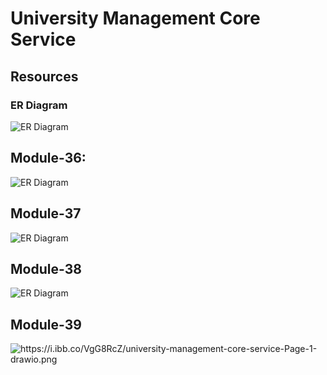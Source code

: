 # University Management Core Service

## Resources

### ER Diagram
<img src="https://i.ibb.co/Ln2FttV/university-management-core-service-module-1.png" alt="ER Diagram"> </img>

## Module-36:
<img src="https://i.ibb.co/tJ4nt6T/Screenshot-2023-08-20-at-7-32-11-PM.png" alt="ER Diagram"> </img>

## Module-37
<img src="https://i.ibb.co/DV7Jwd8/university-management-core-service-Page-2-drawio.png" alt="ER Diagram"> </img>

## Module-38
<img src="https://i.ibb.co/B2JhHD3/module-38.png" alt="ER Diagram"> </img>

## Module-39
<img src="https://i.ibb.co/VgG8RcZ/university-management-core-service-Page-1-drawio.png" alt="https://i.ibb.co/VgG8RcZ/university-management-core-service-Page-1-drawio.png"> </img>



